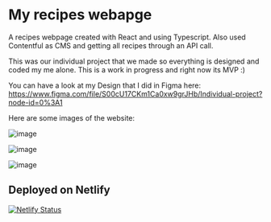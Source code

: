 # My recipes webapge

A recipes webpage created with React and using Typescript. Also used Contentful as CMS and getting all recipes through an API call.

This was our individual project that we made so everything is designed and coded my me alone. This is a work in progress and right now its MVP :)

You can have a look at my Design that I did in Figma here: 
https://www.figma.com/file/S00cU17CKm1Ca0xw9grJHb/Individual-project?node-id=0%3A1

Here are some images of the website:

![image](https://user-images.githubusercontent.com/39659763/134507436-24acc208-d1aa-430e-bfe0-430ff2621fb3.png)

![image](https://user-images.githubusercontent.com/39659763/134507497-9b666c6a-041e-4fa4-a68f-94b118df11a5.png)

![image](https://user-images.githubusercontent.com/39659763/134507563-e649f54f-aaf4-4650-8367-bc76f0ae7052.png)

## Deployed on Netlify

[![Netlify Status](https://api.netlify.com/api/v1/badges/d20c2fc4-ca9d-430e-842d-58ae8398e366/deploy-status)](https://app.netlify.com/sites/lets-eat-and-be-happy/deploys)
